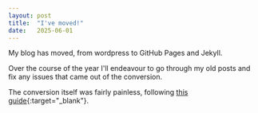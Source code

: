 ```yaml
---
layout: post
title:  "I've moved!"
date:   2025-06-01
---
```

My blog has moved, from wordpress to GitHub Pages and Jekyll.

Over the course of the year I'll endeavour to go through my old posts and fix any issues that came out of the conversion.

The conversion itself was fairly painless, following [this guide](https://import.jekyllrb.com/docs/wordpressdotcom/){:target="_blank"}.
